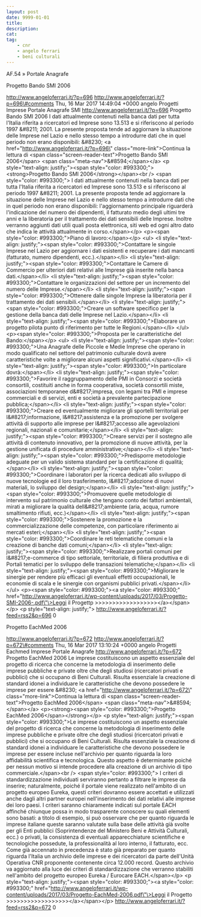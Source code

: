 ```yaml
---
layout: post
date: 9999-01-01
title:
description:
cat:
tag:
    - cnr
    - angelo ferrari
    - beni culturali
---
```

AF.54 » Portale Anagrafe

Progetto Bando SMI 2006

http://www.angeloferrari.it/?p=696 http://www.angeloferrari.it/?p=696\#comments Thu, 16 Mar 2017 14:49:04 +0000 angelo Progetti Imprese Portale Anagrafe SMI http://www.angeloferrari.it/?p=696 Progetto Bando SMI 2006 I dati attualmente contenuti nella banca dati per tutta l'Italia riferita a ricercatori ed Imprese sono 13.513 e si riferiscono al periodo 1997 &\#8211;  2001. La presente proposta tende ad aggiornare la situazione delle Imprese nel Lazio e nello stesso tempo a introdurre dati che in quel periodo non erano disponibili: &\#8230; \<a href=\"http://www.angeloferrari.it/?p=696\" class=\"more-link\"\>Continua la lettura di \<span class=\"screen-reader-text\"\>Progetto Bando SMI 2006\</span\> \<span class=\"meta-nav\"\>&\#8594;\</span\>\</a\> \<p style=\"text-align: justify;\"\>\<span style=\"color: \#993300;\"\>\<strong\>Progetto Bando SMI 2006\</strong\>\</span\>\<br /\> \<span style=\"color: \#993300;\"\> I dati attualmente contenuti nella banca dati per tutta l'Italia riferita a ricercatori ed Imprese sono 13.513 e si riferiscono al periodo 1997 &\#8211;  2001. La presente proposta tende ad aggiornare la situazione delle Imprese nel Lazio e nello stesso tempo a introdurre dati che in quel periodo non erano disponibili: l'aggiornamento principale riguarderà l'indicazione del numero dei dipendenti, il fatturato medio degli ultimi tre anni e la liberatoria per il trattamento dei dati sensibili delle Imprese. Inoltre verranno aggiunti dati utili quali posta elettronica, siti web  ed ogni altro dato che indica le attività attualmente in corso.\</span\>\</p\> \<p\>\<span style=\"color: \#993300;\"\>Piano di lavoro:\</span\>\</p\> \<ul\> \<li style=\"text-align: justify;\"\>\<span style=\"color: \#993300;\"\>Contattare le singole Imprese nel Lazio per aggiornare i dati esistenti e recuperare i dati mancanti (fatturato, numero dipendenti, ecc.).\</span\>\</li\> \<li style=\"text-align: justify;\"\>\<span style=\"color: \#993300;\"\>Contattare le Camere di Commercio per ulteriori dati relativi alle Imprese già inserite nella banca dati.\</span\>\</li\> \<li style=\"text-align: justify;\"\>\<span style=\"color: \#993300;\"\>Contattare le organizzazioni del settore per un incremento del numero delle Imprese.\</span\>\</li\> \<li style=\"text-align: justify;\"\>\<span style=\"color: \#993300;\"\>Ottenere dalle singole Imprese la liberatoria per il trattamento dei dati sensibili.\</span\>\</li\> \<li style=\"text-align: justify;\"\>\<span style=\"color: \#993300;\"\>Creare un software specifico per la gestione della banca dati delle Imprese nel Lazio.\</span\>\</li\> \<li style=\"text-align: justify;\"\>\<span style=\"color: \#993300;\"\>Elaborare un progetto pilota punto di riferimento per tutte le Regioni.\</span\>\</li\> \</ul\> \<p\>\<span style=\"color: \#993300;\"\>Proposta per le caratteristiche del Bando:\</span\>\</p\> \<ul\> \<li style=\"text-align: justify;\"\>\<span style=\"color: \#993300;\"\>Una Anagrafe delle Piccole e Medie Imprese che operano in modo qualificato nel settore del patrimonio culturale dovrà avere caratteristiche volte a migliorare alcuni aspetti significativi.\</span\>\</li\> \<li style=\"text-align: justify;\"\>\<span style=\"color: \#993300;\"\>In particolare dovrà:\</span\>\</li\> \<li style=\"text-align: justify;\"\>\<span style=\"color: \#993300;\"\>Favorire il raggruppamento delle PMI in Consorzi e società consortili, costituiti anche in forma cooperativa, società consortili miste, associazioni temporanee d&\#8217;impresa, con legami tra PMI e imprese commerciali e di servizi, enti e società a prevalente partecipazione pubblica;\</span\>\</li\> \<li style=\"text-align: justify;\"\>\<span style=\"color: \#993300;\"\>Creare ed eventualmente migliorare gli sportelli territoriali per l&\#8217;informazione, l&\#8217;assistenza e la promozione per svolgere attività di supporto alle imprese per l&\#8217;accesso alle agevolazioni regionali, nazionali e comunitarie;\</span\>\</li\> \<li style=\"text-align: justify;\"\>\<span style=\"color: \#993300;\"\>Creare servizi per il sostegno alle attività di contenuto innovativo, per la promozione di nuove attività, per la gestione unificata di procedure amministrative;\</span\>\</li\> \<li style=\"text-align: justify;\"\>\<span style=\"color: \#993300;\"\>Predisporre metodologie adeguate per un valido sistema standard per la certificazione di qualità;\</span\>\</li\> \<li style=\"text-align: justify;\"\>\<span style=\"color: \#993300;\"\>Coordinare i laboratori per la ricerca dedicati allo sviluppo di nuove tecnologie ed il loro trasferimento, l&\#8217;adozione di nuovi materiali, lo sviluppo del design;\</span\>\</li\> \<li style=\"text-align: justify;\"\>\<span style=\"color: \#993300;\"\>Promuovere quelle metodologie di intervento sul patrimonio culturale che tengano conto dei fattori ambientali, mirati a migliorare la qualità dell&\#8217;ambiente (aria, acqua, rumore smaltimento rifiuti, ecc.)\</span\>\</li\> \<li style=\"text-align: justify;\"\>\<span style=\"color: \#993300;\"\>Sostenere la promozione e la commercializzazione delle competenze, con particolare riferimento ai mercati esteri;\</span\>\</li\> \<li style=\"text-align: justify;\"\>\<span style=\"color: \#993300;\"\>Coordinare le reti telematiche comuni e la creazione di banche dati comuni;\</span\>\</li\> \<li style=\"text-align: justify;\"\>\<span style=\"color: \#993300;\"\>Realizzare portali comuni per l&\#8217;e-commerce di tipo settoriale, territoriale, di filiera produttiva e di Portali tematici per lo sviluppo delle transazioni telematiche;\</span\>\</li\> \<li style=\"text-align: justify;\"\>\<span style=\"color: \#993300;\"\>Migliorare le sinergie per rendere più efficaci gli eventuali effetti occupazionali, le economie di scala e le sinergie con organismi pubblici privati.\</span\>\</li\> \</ul\> \<p\>\<span style=\"color: \#993300;\"\>\<a style=\"color: \#993300;\" href=\"http://www.angeloferrari.it/wp-content/uploads/2017/03/Progetto-SMI-2006-.pdf\"\>Leggi il Progettp &gt;&gt;&gt;&gt;&gt;&gt;&gt;&gt;&gt;&gt;&gt;&gt;&gt;&gt;&gt;&gt;&gt;&gt;\</a\>\</span\>\</p\> \<p style=\"text-align: justify;\"\> http://www.angeloferrari.it/?feed=rss2&p=696 0

Progetto EachMed 2006

http://www.angeloferrari.it/?p=672 http://www.angeloferrari.it/?p=672\#comments Thu, 16 Mar 2017 13:10:24 +0000 angelo Progetti Eachmed Imprese Portale Anagrafe http://www.angeloferrari.it/?p=672 Progetto EachMed 2006 Le imprese costituiscono un aspetto essenziale del progetto di ricerca che concerne la metodologia di inserimento delle imprese pubbliche e private oltre che degli studiosi (ricercatori privati e pubblici) che si occupano di Beni Culturali. Risulta essenziale la creazione di standard idonei a individuare le caratteristiche che devono possedere le imprese per essere &\#8230; \<a href=\"http://www.angeloferrari.it/?p=672\" class=\"more-link\"\>Continua la lettura di \<span class=\"screen-reader-text\"\>Progetto EachMed 2006\</span\> \<span class=\"meta-nav\"\>&\#8594;\</span\>\</a\> \<p\>\<strong\>\<span style=\"color: \#993300;\"\>Progetto EachMed 2006\</span\>\</strong\>\</p\> \<p style=\"text-align: justify;\"\>\<span style=\"color: \#993300;\"\>Le imprese costituiscono un aspetto essenziale del progetto di ricerca che concerne la metodologia di inserimento delle imprese pubbliche e private oltre che degli studiosi (ricercatori privati e pubblici) che si occupano di Beni Culturali. Risulta essenziale la creazione di standard idonei a individuare le caratteristiche che devono possedere le imprese per essere incluse nell'archivio per quanto riguarda la loro affidabilità scientifica e tecnologica. Questo aspetto è determinante poiché per nessun motivo si intende procedere alla creazione di un archivio di tipo commerciale.\</span\>\<br /\> \<span style=\"color: \#993300;\"\>  I criteri di standardizzazione individuati serviranno pertanto a filtrare le imprese da inserire; naturalmente, poiché il portale viene realizzato nell'ambito di un progetto europeo Eureka, questi criteri dovranno essere accettati e utilizzati anche dagli altri partner europei nell'inserimento dei dati relativi alle imprese dei loro paesi. I criteri saranno chiaramente indicati sul portale EACH affinché chiunque possa in modo trasparente conoscere su quali elementi sono basati: a titolo di esempio, si può osservare che per quanto riguarda le imprese italiane queste saranno valutate sulla base delle attività già svolte per gli Enti pubblici (Soprintendenze del Ministero Beni e Attività Culturali, ecc.) o privati, la consistenza di eventuali apparecchiature scientifiche e tecnologiche possedute, la professionalità al loro interno, il fatturato, ecc. Come già accennato in precedenza è stato già preparato per quanto riguarda l'Italia un archivio delle imprese e dei ricercatori da parte dell'Unità Operativa CNR proponente contenente  circa 12.000 record. Questo archivio va aggiornato alla luce dei criteri di standardizzazione che verranno stabiliti nell'ambito del progetto europeo Eureka / Eurocare EACH.\</span\>\</p\> \<p style=\"text-align: justify;\"\>\<span style=\"color: \#993300;\"\>\<a style=\"color: \#993300;\" href=\"http://www.angeloferrari.it/wp-content/uploads/2017/03/Progetto-EachMed-2006.pdf\"\>Leggi il Progetto &gt;&gt;&gt;&gt;&gt;&gt;&gt;&gt;&gt;&gt;&gt;&gt;&gt;&gt;&gt;&gt;&gt;&gt;\</a\>\</span\>\</p\> http://www.angeloferrari.it/?feed=rss2&p=672 0

